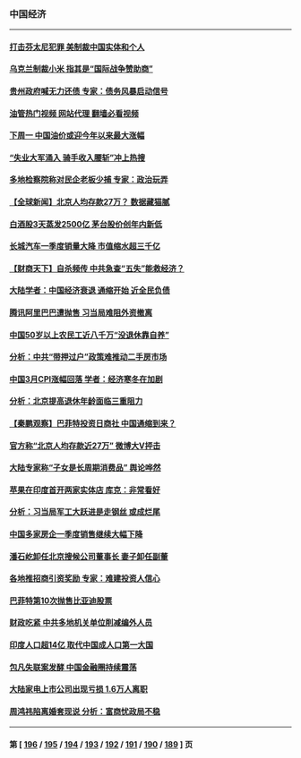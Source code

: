 ### 中国经济
---
#### [打击芬太尼犯罪 美制裁中国实体和个人](../../pages/ncid283/n13973042.md?04150445) 
#### [乌克兰制裁小米 指其是“国际战争赞助商”](../../pages/ncid283/n13972970.md?04150445) 
#### [贵州政府喊无力还债 专家：债务风暴启动信号](../../pages/ncid283/n13972928.md?04150445) 
#### [油管热门视频 网站代理 翻墙必看视频](http://138.2.39.72:81/youtube.html?epic-marker?04150445)
#### [下周一 中国油价或迎今年以来最大涨幅](../../pages/ncid283/n13972853.md?04150445) 
#### [“失业大军涌入 骑手收入腰斩”冲上热搜](../../pages/ncid283/n13972726.md?04150445) 
#### [多地检察院称对民企老板少捕 专家：政治玩弄](../../pages/ncid283/n13972585.md?04150445) 
#### [【全球新闻】北京人均存款27万？ 数据藏猫腻](../../pages/ncid283/n13972704.md?04150445) 
#### [白酒股3天蒸发2500亿 茅台股价创年内新低](../../pages/ncid283/n13972395.md?04150445) 
#### [长城汽车一季度销量大降 市值缩水超三千亿](../../pages/ncid283/n13972367.md?04150445) 
#### [【财商天下】自杀频传 中共急查“五失”能救经济？](../../pages/ncid283/n13972359.md?04150445) 
#### [大陆学者：中国经济衰退 通缩开始 近全民负债](../../pages/ncid283/n13972262.md?04150445) 
#### [腾讯阿里巴巴遭抛售 习当局难阻外资撤离](../../pages/ncid283/n13972266.md?04150445) 
#### [中国50岁以上农民工近八千万“没退休靠自养”](../../pages/ncid283/n13972097.md?04150445) 
#### [分析：中共“带押过户”政策难推动二手房市场](../../pages/ncid283/n13971846.md?04150445) 
#### [中国3月CPI涨幅回落 学者：经济寒冬在加剧](../../pages/ncid283/n13971725.md?04150445) 
#### [分析：北京提高退休年龄面临三重阻力](../../pages/ncid283/n13971474.md?04150445) 
#### [【秦鹏观察】巴菲特投资日商社 中国通缩到来？](../../pages/ncid283/n13971492.md?04150445) 
#### [官方称“北京人均存款近27万” 微博大V抨击](../../pages/ncid283/n13971343.md?04150445) 
#### [大陆专家称“子女是长周期消费品” 舆论哗然](../../pages/ncid283/n13971274.md?04150445) 
#### [苹果在印度首开两家实体店 库克：非常看好](../../pages/ncid283/n13971299.md?04150445) 
#### [分析：习当局军工大跃进是走钢丝 或成烂尾](../../pages/ncid283/n13970620.md?04150445) 
#### [中国多家房企一季度销售继续大幅下降](../../pages/ncid283/n13970756.md?04150445) 
#### [潘石屹卸任北京搜候公司董事长 妻子卸任副董](../../pages/ncid283/n13970687.md?04150445) 
#### [各地推招商引资奖励 专家：难建投资人信心](../../pages/ncid283/n13970371.md?04150445) 
#### [巴菲特第10次抛售比亚迪股票](../../pages/ncid283/n13970661.md?04150445) 
#### [财政吃紧 中共多地机关单位削减编外人员](../../pages/ncid283/n13970364.md?04150445) 
#### [印度人口超14亿 取代中国成人口第一大国](../../pages/ncid283/n13970434.md?04150445) 
#### [包凡失联案发酵 中国金融圈持续震荡](../../pages/ncid283/n13970306.md?04150445) 
#### [大陆家电上市公司出现亏损 1.6万人离职](../../pages/ncid283/n13970213.md?04150445) 
#### [周鸿祎陷离婚套现说 分析：富商忧政局不稳](../../pages/ncid283/n13970112.md?04150445) 

---
#### 第 [ [196](./196.md?04150445) / [195](./195.md?04150445) / [194](./194.md?04150445) / [193](./193.md?04150445) / [192](./192.md?04150445) / [191](./191.md?04150445) / [190](./190.md?04150445) / [189](./189.md?04150445) ] 页
